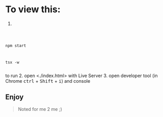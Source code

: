 # To view this:

1. 
<code>

npm start

tsx -w

</code> 
to run
2. open <./index.html> with Live Server
3. open developer tool (in Chrome  <kbd>ctrl</kbd> + <kbd>Shift</kbd> + <kbd>i</kbd>) and console

## Enjoy

> Noted for me 2 me ;)
